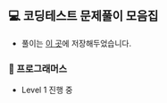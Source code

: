 ## 💻 코딩테스트 문제풀이 모음집
+ 풀이는 [이 곳](https://wisesaturn.github.io/study-blog/ "코딩테스트 문제풀이 모음집 해설")에 저장해두었습니다. 
### 📍 프로그래머스

+ Level 1 진행 중
